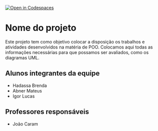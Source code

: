 [![Open in Codespaces](https://classroom.github.com/assets/launch-codespace-7f7980b617ed060a017424585567c406b6ee15c891e84e1186181d67ecf80aa0.svg)](https://classroom.github.com/open-in-codespaces?assignment_repo_id=14363605)

# Nome do projeto

Este projeto tem como objetivo colocar a disposição os trabalhos e atividades desenvolvidos na matéria de POO.
Colocamos aqui todas as informações necessárias para que possamos ser avaliados, como os diagramas UML.

## Alunos integrantes da equipe

- Hadassa Brenda
- Abner Mateus
- Igor Lucas

## Professores responsáveis

- João Caram
